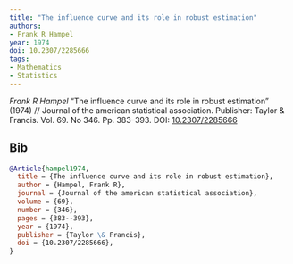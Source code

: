 ```yaml
---
title: "The influence curve and its role in robust estimation"
authors:
- Frank R Hampel
year: 1974
doi: 10.2307/2285666
tags:
- Mathematics
- Statistics
---
```


<i>Frank R Hampel</i> <span title="">“The influence curve and its role in robust estimation”</span> (1974) // Journal of the american statistical association. Publisher: Taylor \& Francis. Vol.&nbsp;69. No&nbsp;346. Pp.&nbsp;383–393. DOI:&nbsp;<a href='https://doi.org/10.2307/2285666'>10.2307/2285666</a>

## Bib

```bib
@Article{hampel1974,
  title = {The influence curve and its role in robust estimation},
  author = {Hampel, Frank R},
  journal = {Journal of the american statistical association},
  volume = {69},
  number = {346},
  pages = {383--393},
  year = {1974},
  publisher = {Taylor \& Francis},
  doi = {10.2307/2285666},
}
```
